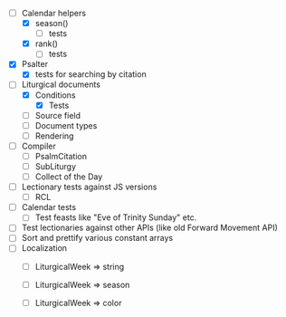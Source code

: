 - [ ] Calendar helpers
  - [x] season()
    - [ ] tests
  - [x] rank()
    - [ ] tests
- [x] Psalter
  - [x] tests for searching by citation
- [ ] Liturgical documents
  - [x] Conditions
    - [x] Tests
  - [ ] Source field
  - [ ] Document types
  - [ ] Rendering
- [ ] Compiler
  - [ ] PsalmCitation
  - [ ] SubLiturgy
  - [ ] Collect of the Day
- [ ] Lectionary tests against JS versions
  - [ ] RCL
- [ ] Calendar tests
  - [ ] Test feasts like "Eve of Trinity Sunday" etc.
- [ ] Test lectionaries against other APIs (like old Forward Movement API)
- [ ] Sort and prettify various constant arrays
- [ ] Localization
  - [ ] LiturgicalWeek => string
  - [ ] LiturgicalWeek => season
  - [ ] LiturgicalWeek => color

